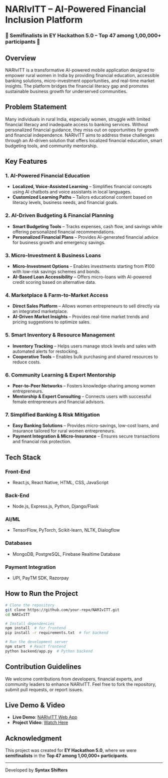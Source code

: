 # NARIvITT – AI-Powered Financial Inclusion Platform

### 🚀 Semifinalists in **EY Hackathon 5.0** – Top 47 among **1,00,000+ participants** 🎉

## Overview
NARIvITT is a transformative AI-powered mobile application designed to empower rural women in India by providing financial education, accessible banking solutions, micro-investment opportunities, and real-time market insights. The platform bridges the financial literacy gap and promotes sustainable business growth for underserved communities.

## Problem Statement
Many individuals in rural India, especially women, struggle with limited financial literacy and inadequate access to banking services. Without personalized financial guidance, they miss out on opportunities for growth and financial independence. NARIvITT aims to address these challenges through an AI-driven solution that offers localized financial education, smart budgeting tools, and community mentorship.

## Key Features

### 1. AI-Powered Financial Education
- **Localized, Voice-Assisted Learning** – Simplifies financial concepts using AI chatbots and voice assistants in local languages.
- **Customized Learning Paths** – Tailors educational content based on literacy levels, business needs, and financial goals.

### 2. AI-Driven Budgeting & Financial Planning
- **Smart Budgeting Tools** – Tracks expenses, cash flow, and savings while offering personalized financial recommendations.
- **Personalized Financial Plans** – Provides AI-generated financial advice for business growth and emergency savings.

### 3. Micro-Investment & Business Loans
- **Micro-Investment Options** – Enables investments starting from ₹100 with low-risk savings schemes and bonds.
- **AI-Based Loan Accessibility** – Offers micro-loans with AI-powered credit scoring based on alternative data.

### 4. Marketplace & Farm-to-Market Access
- **Direct Sales Platform** – Allows women entrepreneurs to sell directly via an integrated marketplace.
- **AI-Driven Market Insights** – Provides real-time market trends and pricing suggestions to optimize sales.

### 5. Smart Inventory & Resource Management
- **Inventory Tracking** – Helps users manage stock levels and sales with automated alerts for restocking.
- **Cooperative Tools** – Enables bulk purchasing and shared resources to reduce costs.

### 6. Community Learning & Expert Mentorship
- **Peer-to-Peer Networks** – Fosters knowledge-sharing among women entrepreneurs.
- **Mentorship & Expert Consulting** – Connects users with successful female entrepreneurs and financial advisors.

### 7. Simplified Banking & Risk Mitigation
- **Easy Banking Solutions** – Provides micro-savings, low-cost loans, and insurance tailored for rural women entrepreneurs.
- **Payment Integration & Micro-Insurance** – Ensures secure transactions and financial risk protection.

## Tech Stack
### Front-End
- React.js, React Native, HTML, CSS, JavaScript

### Back-End
- Node.js, Express.js, Python, Django/Flask

### AI/ML
- TensorFlow, PyTorch, Scikit-learn, NLTK, Dialogflow

### Databases
- MongoDB, PostgreSQL, Firebase Realtime Database

### Payment Integration
- UPI, PayTM SDK, Razorpay

## How to Run the Project
```sh
# Clone the repository
git clone https://github.com/your-repo/NARIvITT.git
cd NARIvITT

# Install dependencies
npm install  # for frontend
pip install -r requirements.txt  # for backend

# Run the development server
npm start  # React frontend
python backend/app.py  # Python backend
```

## Contribution Guidelines
We welcome contributions from developers, financial experts, and community leaders to enhance NARIvITT. Feel free to fork the repository, submit pull requests, or report issues.

## Live Demo & Video
- **Live Demo**: [NARIvITT Web App](https://narivitt.netlify.app/)
- **Project Video**: [Watch Here](https://www.canva.com/design/DAGfR7IdsQI/mxV9ACOCH2zLQpxp8539gg/watch?utm_content=DAGfR7IdsQI&utm_campaign=designshare&utm_medium=link2&utm_source=uniquelinks&utlId=h57854fd58e)



## Acknowledgment
This project was created for **EY Hackathon 5.0**, where we were **semifinalists** in the **Top 47 among 1,00,000+ participants**.


---
Developed by **Syntax Shifters**

